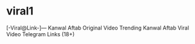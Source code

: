 # viral1
[-Viral@Link-]— Kanwal Aftab Original Video Trending Kanwal Aftab Viral Video Telegram Links (18+)
